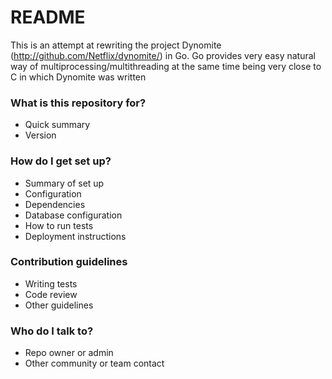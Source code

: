 # README #
This is an attempt at rewriting the project Dynomite (http://github.com/Netflix/dynomite/) in Go. Go provides very easy natural way of multiprocessing/multithreading at the same time being very close to C in which Dynomite was written

### What is this repository for? ###

* Quick summary
* Version

### How do I get set up? ###

* Summary of set up
* Configuration
* Dependencies
* Database configuration
* How to run tests
* Deployment instructions

### Contribution guidelines ###

* Writing tests
* Code review
* Other guidelines

### Who do I talk to? ###

* Repo owner or admin
* Other community or team contact